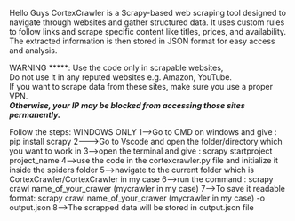 Hello Guys
CortexCrawler is a Scrapy-based web scraping tool designed to navigate through websites and gather structured data.
It uses custom rules to follow links and scrape specific content like titles, prices, and availability.
The extracted information is then stored in JSON format for easy access and analysis.

WARNING *****: Use the code only in scrapable websites,  
               Do not use it in any reputed websites e.g. Amazon, YouTube.  
               If you want to scrape data from these sites, make sure you use a proper VPN.  
               ***Otherwise, your IP may be blocked from accessing those sites permanently.***

Follow the steps:   WINDOWS ONLY
1-->Go to CMD on windows and give : pip install scrapy
2--->Go to Vscode and open the folder/directory which you want to work in
3-->open the terminal and give : scrapy startproject project_name
4-->use the code in the cortexcrawler.py file and initialize it inside the spiders folder
5-->navigate to the current folder which is CortexCrawler/CortexCrawler in my case
6-->run the command : scrapy crawl name_of_your_crawer (mycrawler in my case)
7-->To save it readable format: scrapy crawl name_of_your_crawer (mycrawler in my case) -o output.json
8-->The scrapped data will be stored in output.json file
